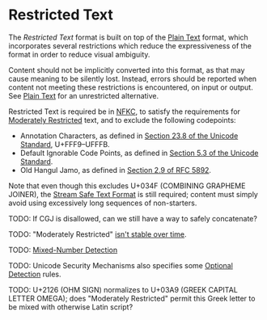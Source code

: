 # Restricted Text

The *Restricted Text* format is built on top of the [Plain Text] format, which
incorporates several restrictions which reduce the expressiveness of the
format in order to reduce visual ambiguity.

Content should not be implicitly converted into this format, as that may cause
meaning to be silently lost. Instead, errors should be reported when content
not meeting these restrictions is encountered, on input or output. See
[Plain Text] for an unrestricted alternative.

Restricted Text is required be in [NFKC], to satisfy the requirements
for [Moderately Restricted] text, and to exclude the following codepoints:
 - Annotation Characters, as defined in [Section 23.8 of the Unicode Standard],
   U+FFF9–UFFFB.
 - Default Ignorable Code Points, as defined in
   [Section 5.3 of the Unicode Standard].
 - Old Hangul Jamo, as defined in [Section 2.9 of RFC 5892].

Note that even though this excludes U+034F (COMBINING GRAPHEME JOINER), the
[Stream Safe Text Format] is still required; content must simply avoid using
excessively long sequences of non-starters.

TODO: If CGJ is disallowed, can we still have a way to safely concatenate?

TODO: "Moderately Restricted" [isn't stable over time](https://www.unicode.org/reports/tr39/#Migration).

TODO: [Mixed-Number Detection]

TODO: Unicode Security Mechanisms also specifies some [Optional Detection] rules.

TODO: U+2126 (OHM SIGN) normalizes to U+03A9 (GREEK CAPITAL LETTER OMEGA);
does "Moderately Restricted" permit this Greek letter to be mixed with
otherwise Latin script?

[NFKC]: https://unicode.org/reports/tr15/#Norm_Forms
[Moderately Restricted]: https://www.unicode.org/reports/tr39/#Restriction_Level_Detection
[Stream Safe Text Format]: https://unicode.org/reports/tr15/#Stream_Safe_Text_Format
[Section 2.9 of RFC 5892]: https://tools.ietf.org/html/rfc5892#section-2.9
[Section 5.3 of the Unicode Standard]: https://www.unicode.org/versions/Unicode13.0.0/ch05.pdf#G7730
[Section 23.8 of the Unicode Standard]: https://www.unicode.org/versions/Unicode13.0.0/ch23.pdf#G19635
[Plain Text]: plain-text.md
[Mixed-Number Detection]: https://www.unicode.org/reports/tr39/#Mixed_Number_Detection
[Optional Detection]: https://www.unicode.org/reports/tr39/#Optional_Detection
